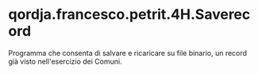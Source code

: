 # qordja.francesco.petrit.4H.Saverecord
Programma che consenta di salvare e ricaricare su file binario, un record già visto nell'esercizio dei Comuni.
